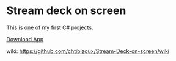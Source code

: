 # Stream deck on screen
This is one of my first C# projects.

[Download App](https://github.com/chtibizoux/Stream-Deck-on-screen/releases/download/v1.0/deck.zip)

wiki:
https://github.com/chtibizoux/Stream-Deck-on-screen/wiki
